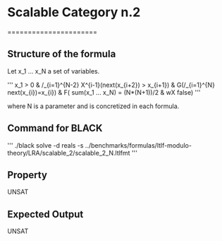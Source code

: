 # Scalable Category n.2
======================

## Structure of the formula

Let x_1 ... x_N a set of variables.

'''
x_1 > 0 &
/\_{i=1}^{N-2} X^{i-1}(next(x_{i+2}) > x_{i+1}) &
G(/\_{i=1}^{N} next(x_{i})=x_{i}) &
F( sum(x_1 ... x_N) = (N*(N+1))/2 & wX false)
'''

where N is a parameter and is concretized in each formula.

## Command for BLACK

'''
./black solve -d reals -s ../benchmarks/formulas/ltlf-modulo-theory/LRA/scalable_2/scalable_2_N.ltlfmt
'''

## Property

UNSAT

## Expected Output

UNSAT
